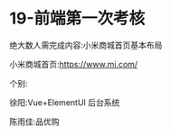 # 19-前端第一次考核

绝大数人需完成内容:小米商城首页基本布局

小米商城首页:https://www.mi.com/

个别:

徐阳:Vue+ElementUI 后台系统

陈雨佳:品优购
